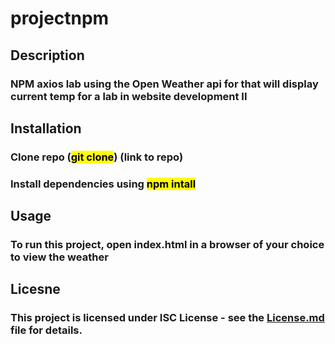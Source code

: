 # projectnpm

## Description
### NPM axios lab using the Open Weather api for that will display current temp for a lab in website development II

## Installation
### Clone repo (<mark>git clone</mark>) (link to repo)
### Install dependencies using <mark>npm intall</mark>

## Usage 
### To run this project, open index.html in a browser of your choice to view the weather

## Licesne
### This project is licensed under ISC License - see the [License.md](License.md) file for details.
